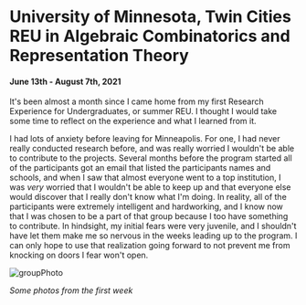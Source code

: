 # University of Minnesota, Twin Cities REU in Algebraic Combinatorics and Representation Theory
#### June 13th - August 7th, 2021

It's been almost a month since I came home from my first Research Experience for Undergraduates, or summer REU. I thought I would take some time to reflect on the experience and what I learned from it.

I had lots of anxiety before leaving for Minneapolis. For one, I had never really conducted research before, and was really worried I wouldn't be able to contribute to the projects. Several months before the program started all of the participants got an email that listed the participants names and schools, and when I saw that almost everyone went to a top institution, I was *very* worried that I wouldn't be able to keep up and that everyone else would discover that I really don't know what I'm doing. In reality, all of the participants were extremely intelligent and hardworking, and I know now that I was chosen to be a part of that group because I too have something to contribute. In hindsight, my initial fears were very juvenile, and I shouldn't have let them make me so nervous in the weeks leading up to the program. I can only hope to use that realization going forward to not prevent me from knocking on doors I fear won't open. 

![groupPhoto](/docs/assets/images/"grouPhoto.png")

*Some photos from the first week*

